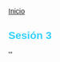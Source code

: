<!-- No borrar o modificar -->
[Inicio](./index.md)

## Sesión 3 

'''
<!DOCTYPE html>
<html>
   <head>
      <title>Mundo Viajes</title>
      <style>
         body {
            font-family: Arial, sans-serif;
         }
         header {
            background-color: #3fd;
            color: black;
            padding: 20px;
            text-align: center;
         }

         section {
            border: 1px solid #ddd;
            padding: 20px;
            margin-bottom: 20px;
         }

         h2 {
            color: #33d1ff;
         }

         footer {
            background-color: #333;
            color: white;
            padding: 20px;
            text-align: center;
         }
      </style>

   </head>
   <body>
      <header>
         <h1>Mundo Viajes</h1>
         <h3>La forma más fácil de cumpliir tus sueños viajando</h3>
      </header>

      <section>
         <h1>Inicio</h1>
         <p>
            Somos una empresa dedicada a ayudarte cumplir tu sueños y viajar
            atraves del mundo en el destino que mejor te parezca
         </p>
         <h2>Destino 1</h2>
         <img src="sesion3_Imagenes/Luxemburgo.jpg" width="1000"/>
         <p>
            Luxemburgo es miembro de la union Europea, en este se hablan tres
            idiomas, Frances, Aleman y luxemburgues sus destinos esconde un
            casco antiguo precioso, es muy visitada por su hermosa arquitectura
            para realizar buena toma de fotos
         </p>

         <h2>Destino 2</h2>
         <img src="sesion3_Imagenes/Cancun.jpg" width="1000" />
         <p>
            Cancun es una de las ciudades mas famosas del caribe Mexicano por
            sus hermosas playas y la arquitectura de sus hoteles al ser
            extramadamnete amplios y pueden alojar gran cantidad de turistas en
            sus instalaciones
         </p>

         <h2>Destino 3</h2>
         <img src="sesion3_Imagenes/Melbourne.webp" width="1000" />
         <p>
            Capital del estado Australiano, reconocida como la capital del
            deporte y cultrura, es de las ciudades mas pobladas pero tambien la
            mas visitada y bonita por su organizacion y civilizacion
         </p>

         <h2>Destio 4</h2>
         <img src="sesion3_Imagenes/Francia.jpg" width="1000"/>
         <p>Es una republica que se destaca por sus economias mundiales, Francia es uno de los paises
            mas visitados por su produccion de vinos, su cultura. historia y paisajes
         </p>
      </section>

      <section>
         <h2>Videos</h2>
         <p>Videos sobre los destinos a visitar...</p>

         <h2>Luxemburgo</h2>
         <video autoplay src="Sesion3_Videos/Luxemburgo.mp4" width="1000"></video> 

         <H2>Cancun</H2>
         <video autoplay src="Sesion3_Videos/Cancun.mp4" width="1000"></video>

         <H2>Melbourne</H2>
         <video autoplay src="Sesion3_Videos/Melbourne.mp4" width="1000"></video>

         <h2>Francia</h2>
         <video autoplay src="Sesion3_Videos/Francia.mp4" width="1000"></video>
      </section>

      <section>
         <h2>Audios</h2>
         <p>Contenido sobre audios...</p>
         <audio src="Sesion3_Audios/Ciudad.mp3" controls></audio>
         <audio src="Sesion3_Audios/Francia.mp3" controls></audio>
         <audio src="Sesion3_Audios/Naturaleza.mp3" controls></audio>
         <audio src="Sesion3_Audios/Playa.mp3" controls></audio>

      </section>

      <section>
         <h2>iFrames</h2>
         <p>Contenido sobre iframes...</p>
      </section>

      <footer>
         Manuela Orlas
         <br />
         <br />
         CESDE
         <br />
         <br />
         &copy;2023
      </footer>
   </body>
</html>
'''


<!-- Su documentación aquí -->






